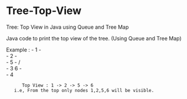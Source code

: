 # Tree-Top-View
Tree: Top View in Java using Queue and Tree Map

Java code to print the top view of the tree. (Using Queue and Tree Map)

Example :
    -      1
    -       \
    -        2
    -         \
    -          5
    -         / \
    -        3   6
    -         \
    -          4
              
          Top View : 1 -> 2 -> 5 -> 6
       i.e, From the top only nodes 1,2,5,6 will be visible.
